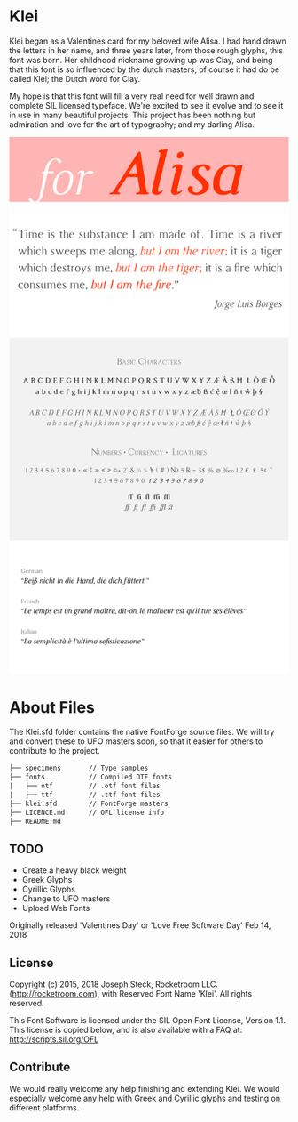 # Klei

Klei began as a Valentines card for my beloved wife Alisa. I had hand drawn the letters in her name, and three years later, from those rough glyphs, this font was born. Her childhood nickname growing up was Clay, and being that this font is so influenced by the dutch masters, of course it had do be called Klei; the Dutch word for Clay.

My hope is that this font will fill a very real need for well drawn and complete SIL licensed typeface. We're excited to see it evolve and to see it in use in many beautiful projects. This project has been nothing but admiration and love for the art of typography; and my darling Alisa.

![Klei type samples](https://raw.githubusercontent.com/Rocketroom/klei/master/%20specimens/klei-specimens.png)

# About Files

The Klei.sfd folder contains the native FontForge source files. We will try and convert these to UFO masters soon, so that it easier for others to contribute to the project.
```
├── specimens       // Type samples
├── fonts           // Compiled OTF fonts
|   ├── otf         // .otf font files
|   ├── ttf         // .ttf font files
├── klei.sfd        // FontForge masters
├── LICENCE.md      // OFL license info
├── README.md
```

## TODO

- Create a heavy black weight
- Greek Glyphs
- Cyrillic Glyphs
- Change to UFO masters
- Upload Web Fonts

Originally released 'Valentines Day' or 'Love Free Software Day' Feb 14, 2018


## License

  Copyright (c) 2015, 2018 Joseph Steck, Rocketroom LLC. (http://rocketroom.com),
  with Reserved Font Name 'Klei'. All rights reserved.

  This Font Software is licensed under the SIL Open Font License, Version 1.1.
  This license is copied below, and is also available with a FAQ at:
  http://scripts.sil.org/OFL


## Contribute

We would really welcome any help finishing and extending Klei. We would especially welcome any help with Greek and Cyrillic glyphs and testing on different platforms.
